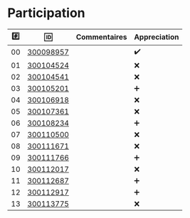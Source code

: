 # Participation


|:hash:| :id:                             |   Commentaires                           | Appreciation       |
|------|----------------------------------|------------------------------------------|--------------------|
| 00   | [300098957](b300098957-blank-ng) |                                          | :heavy_check_mark: |
| 01   | [300104524](b300104524-blank-ng) |                                          | :x:                |
| 02   | [300104541](b300104541-blank-ng) |                                          | :x:                |
| 03   | [300105201](b300105201-blank-ng) |                                          | :heavy_plus_sign:  |
| 04   | [300106918](b300106918-blank-ng) |                                          | :x:                |
| 05   | [300107361](b300107361-blank-ng) |                                          | :x:                |
| 06   | [300108234](b300108234-blank-ng) |                                          | :heavy_plus_sign:  |
| 07   | [300110500](b300110500-blank-ng) |                                          | :x:                |
| 08   | [300111671](b300111671-blank-ng) |                                          | :x:                |
| 09   | [300111766](b300111766-blank-ng) |                                          | :heavy_plus_sign:  |
| 10   | [300112017](b300112017-blank-ng) |                                          | :x:                |
| 11   | [300112687](b300112687-blank-ng) |                                          | :heavy_plus_sign:  |
| 12   | [300112917](b300112917-blank-ng) |                                          | :heavy_plus_sign:  |
| 13   | [300113775](b300113775-blank-ng) |                                          | :x:                |
